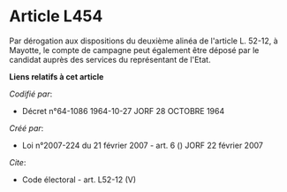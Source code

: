 # Article L454

Par dérogation aux dispositions du deuxième alinéa de l'article L. 52-12, à Mayotte, le compte de campagne peut également
être déposé par le candidat auprès des services du représentant de l'Etat.

**Liens relatifs à cet article**

_Codifié par_:

  - Décret n°64-1086 1964-10-27 JORF 28 OCTOBRE 1964

_Créé par_:

  - Loi n°2007-224 du 21 février 2007 - art. 6 () JORF 22 février 2007

_Cite_:

  - Code électoral - art. L52-12 (V)
